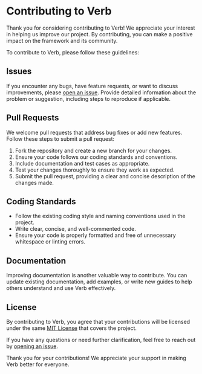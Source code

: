 # Contributing to Verb

Thank you for considering contributing to Verb! We appreciate your interest in helping us improve our project. By contributing, you can make a positive impact on the framework and its community.

To contribute to Verb, please follow these guidelines:

## Issues

If you encounter any bugs, have feature requests, or want to discuss improvements, please [open an issue](https://github.com/reativ-labs/verb/issues). Provide detailed information about the problem or suggestion, including steps to reproduce if applicable.

## Pull Requests

We welcome pull requests that address bug fixes or add new features. Follow these steps to submit a pull request:

1. Fork the repository and create a new branch for your changes.
2. Ensure your code follows our coding standards and conventions.
3. Include documentation and test cases as appropriate.
4. Test your changes thoroughly to ensure they work as expected.
5. Submit the pull request, providing a clear and concise description of the changes made.

## Coding Standards

- Follow the existing coding style and naming conventions used in the project.
- Write clear, concise, and well-commented code.
- Ensure your code is properly formatted and free of unnecessary whitespace or linting errors.

## Documentation

Improving documentation is another valuable way to contribute. You can update existing documentation, add examples, or write new guides to help others understand and use Verb effectively.

## License

By contributing to Verb, you agree that your contributions will be licensed under the same [MIT License](LICENSE) that covers the project.

If you have any questions or need further clarification, feel free to reach out by [opening an issue](https://github.com/reativ-labs/verb/issues).

Thank you for your contributions! We appreciate your support in making Verb better for everyone.

